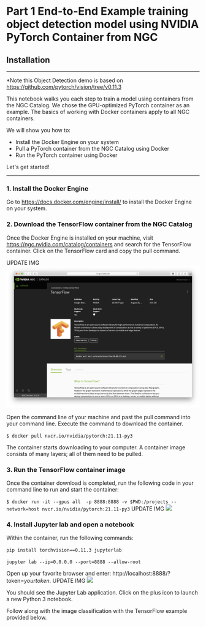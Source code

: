 # Part 1 End-to-End Example training object detection model using NVIDIA PyTorch Container from NGC
## Installation
 ----

*Note this Object Detection demo is based on https://github.com/pytorch/vision/tree/v0.11.3

This notebook walks you each step to train a model using containers from the NGC Catalog. We chose the GPU-optimized PyTorch container as an example. The basics of working with Docker containers apply to all NGC containers.

We will show you how to:

* Install the Docker Engine on your system
* Pull a PyTorch container from the NGC Catalog using Docker
* Run the PyTorch container using Docker

Let's get started!

---

### 1. Install the Docker Engine
Go to https://docs.docker.com/engine/install/ to install the Docker Engine on your system.


### 2. Download the TensorFlow container from the NGC Catalog 

Once the Docker Engine is installed on your machine, visit https://ngc.nvidia.com/catalog/containers and search for the TensorFlow container. Click on the TensorFlow card and copy the pull command.

UPDATE IMG
<img src="https://raw.githubusercontent.com/kbojo/images/master/NGC.png">

Open the command line of your machine and past the pull command into your command line. Execute the command to download the container. 

```$ docker pull nvcr.io/nvidia/pytorch:21.11-py3```
    
The container starts downloading to your computer. A container image consists of many layers; all of them need to be pulled. 

### 3. Run the TensorFlow container image

Once the container download is completed, run the following code in your command line to run and start the container:

```$ docker run -it --gpus all  -p 8888:8888 -v $PWD:/projects --network=host nvcr.io/nvidia/pytorch:21.11-py3```
UPDATE IMG
<img src="https://raw.githubusercontent.com/kbojo/images/master/commandline1.png">

### 4. Install Jupyter lab and open a notebook

Within the container, run the following commands:

```pip install torchvision==0.11.3 jupyterlab```

```jupyter lab --ip=0.0.0.0 --port=8888 --allow-root```

Open up your favorite browser and enter: http://localhost:8888/?token=*yourtoken*.
UPDATE IMG
<img src="https://raw.githubusercontent.com/kbojo/images/master/commandline2.png">

You should see the Jupyter Lab application. Click on the plus icon to launch a new Python 3 notebook.

Follow along with the image classification with the TensorFlow example provided below.


```python

```
